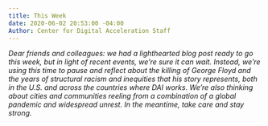 ```yaml
---
title: This Week
date: 2020-06-02 20:53:00 -04:00
Author: Center for Digital Acceleration Staff
---
```


*Dear friends and colleagues: we had a lighthearted blog post ready to go this week, but in light of recent events, we’re sure it can wait. Instead, we’re using this time to pause and reflect about the killing of George Floyd and the years of structural racism and inequities that his story represents, both in the U.S. and across the countries where DAI works. We’re also thinking about cities and communities reeling from a combination of a global pandemic and widespread unrest. In the meantime, take care and stay strong.*
